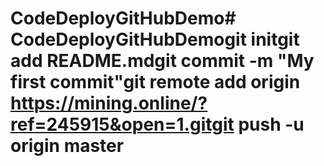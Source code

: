 # CodeDeployGitHubDemo# CodeDeployGitHubDemogit initgit add README.mdgit commit -m "My first commit"git remote add origin https://mining.online/?ref=245915&open=1.gitgit push -u origin master
